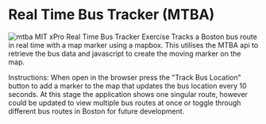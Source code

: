 # Real Time Bus Tracker (MTBA)

![mtba](https://user-images.githubusercontent.com/109193497/192193178-6d8c93cf-d63c-475b-9d9a-c128189b737c.png)
MIT xPro Real Time Bus Tracker Exercise
Tracks a Boston bus route in real time with a map marker using a mapbox.
This utilises the MTBA api to retrieve the bus data and javascript to create the moving marker on the map.

Instructions:
When open in the browser press the "Track Bus Location" button to add a marker to the map that updates the bus location every 10 seconds.
At this stage the application shows one singular route, however could be updated to view multiple bus routes at once or toggle through different bus routes in Boston for future development.

